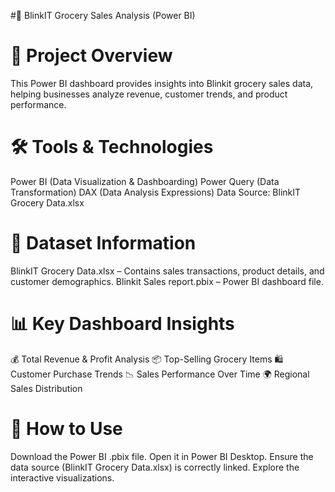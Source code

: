 #🛒 BlinkIT Grocery Sales Analysis (Power BI)

# 🚀 Project Overview
This Power BI dashboard provides insights into Blinkit grocery sales data, helping businesses analyze revenue, customer trends, and product performance.

# 🛠️ Tools & Technologies
Power BI (Data Visualization & Dashboarding)
Power Query (Data Transformation)
DAX (Data Analysis Expressions)
Data Source: BlinkIT Grocery Data.xlsx

# 📂 Dataset Information
BlinkIT Grocery Data.xlsx – Contains sales transactions, product details, and customer demographics.
Blinkit Sales report.pbix – Power BI dashboard file.

# 📊 Key Dashboard Insights
💰 Total Revenue & Profit Analysis
📦 Top-Selling Grocery Items
🛍 Customer Purchase Trends
📉 Sales Performance Over Time
🌍 Regional Sales Distribution

# 📌 How to Use
Download the Power BI .pbix file.
Open it in Power BI Desktop.
Ensure the data source (BlinkIT Grocery Data.xlsx) is correctly linked.
Explore the interactive visualizations.
